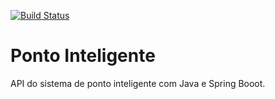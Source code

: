 [![Build Status](https://travis-ci.org/juli0mendes/ponto-inteligente-api.svg?branch=master)](https://travis-ci.org/juli0mendes/ponto-inteligente-api)

# Ponto Inteligente
API do sistema de ponto inteligente com Java e Spring Booot.
